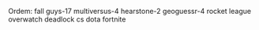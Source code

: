 Ordem:
fall guys-17
multiversus-4
hearstone-2
geoguessr-4
rocket league
overwatch
deadlock
cs
dota
fortnite

